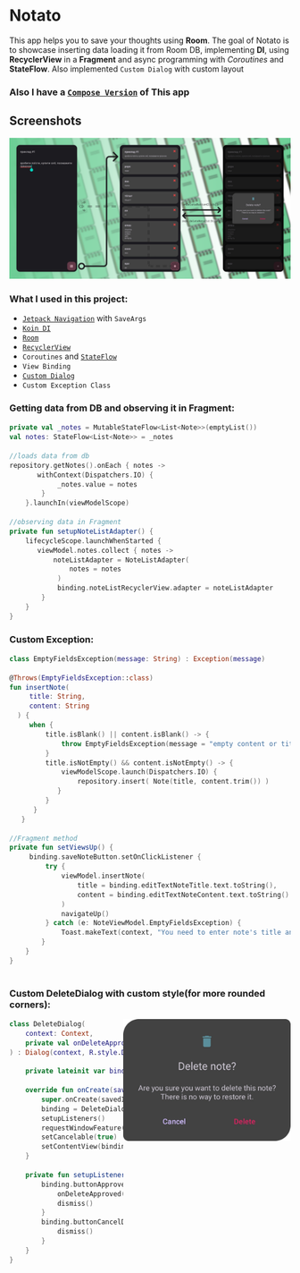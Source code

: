 # Notato

This app helps you to save your thoughts using **Room**. The goal of Notato is to
showcase inserting data loading it from Room DB, implementing **DI**, using **RecyclerView** in a **Fragment** and async programming with *Coroutines* and **StateFlow**.
Also implemented `Custom Dialog` with custom layout

### Also I have a [`Compose Version`](https://github.com/uselesscherry/Compose_Notes) of This app

## Screenshots
<img src="screenshots/Notato-preview.png"/>

### What I used in this project:

- [`Jetpack Navigation`](app/src/main/res/navigation/navigation_graph.xml) with `SaveArgs`
- [`Koin DI`](app/src/main/java/com/cherry/notato/di)
- [`Room`](app/src/main/java/com/cherry/notato/data/local)
- [`RecyclerView`](app/src/main/java/com/cherry/notato/ui/NoteListAdapter.kt)
- `Coroutines` and [`StateFlow`](app/src/main/java/com/cherry/notato/ui/NoteViewModel.kt#:~:text=private%20val%20_notes,%3E%3E%20%3D%20_notes)
- `View Binding`
- [`Custom Dialog`](app/src/main/java/com/cherry/notato/ui/DeleteDialog.kt)
- `Custom Exception Class`

### Getting data from DB and observing it in Fragment:

``` kotlin 
private val _notes = MutableStateFlow<List<Note>>(emptyList())
val notes: StateFlow<List<Note>> = _notes
    
//loads data from db
repository.getNotes().onEach { notes ->
       withContext(Dispatchers.IO) {
            _notes.value = notes
        }
    }.launchIn(viewModelScope)
        
//observing data in Fragment
private fun setupNoteListAdapter() {
    lifecycleScope.launchWhenStarted {
       viewModel.notes.collect { notes ->
           noteListAdapter = NoteListAdapter(
               notes = notes
            )
            binding.noteListRecyclerView.adapter = noteListAdapter
        }
    }
}
```

### Custom Exception:

``` kotlin   
class EmptyFieldsException(message: String) : Exception(message)
     
@Throws(EmptyFieldsException::class)
fun insertNote(
     title: String,
     content: String
  ) {
     when {
         title.isBlank() || content.isBlank() -> {
             throw EmptyFieldsException(message = "empty content or title")
         }
         title.isNotEmpty() && content.isNotEmpty() -> {
             viewModelScope.launch(Dispatchers.IO) {
                 repository.insert( Note(title, content.trim()) )
            }
         }
      }
   }
    
//Fragment method 
private fun setViewsUp() {
     binding.saveNoteButton.setOnClickListener {
         try {
             viewModel.insertNote(
                 title = binding.editTextNoteTitle.text.toString(),
                 content = binding.editTextNoteContent.text.toString()
             )
             navigateUp()
         } catch (e: NoteViewModel.EmptyFieldsException) {
             Toast.makeText(context, "You need to enter note's title and content", Toast.LENGTH_SHORT).show()
        }
    }
}
    
```
### Custom DeleteDialog with custom style(for more rounded corners):

<img align="right" width="300" src="screenshots/customDeleteDialog.png"/>

``` kotlin
class DeleteDialog(
    context: Context,
    private val onDeleteApproved: () -> Unit
) : Dialog(context, R.style.DeleteDialog) {

    private lateinit var binding: DeleteDialogBinding

    override fun onCreate(savedInstanceState: Bundle?) {
        super.onCreate(savedInstanceState)
        binding = DeleteDialogBinding.inflate(layoutInflater)
        setupListeners()
        requestWindowFeature(Window.FEATURE_NO_TITLE)
        setCancelable(true)
        setContentView(binding.root)
    }

    private fun setupListeners() {
        binding.buttonApproveDeletingNote.setOnClickListener {
            onDeleteApproved()
            dismiss()
        }
        binding.buttonCancelDeletion.setOnClickListener {
            dismiss()
        }
    }
}

```
